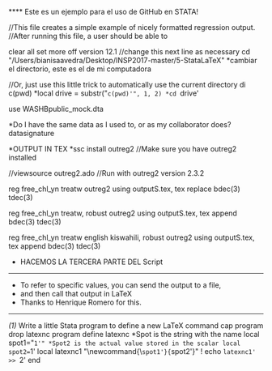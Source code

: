 **** Este es un ejemplo para el uso de GitHub en STATA!

//This file creates a simple example of nicely formatted regression output.
//After running this file, a user should be able to 

clear all 
set more off 
version 12.1
//change this next line as necessary
cd "/Users/bianisaavedra/Desktop/INSP2017-master/5-StataLaTeX"
	 *cambiar el directorio, este es el de mi computadora

//Or, just use this little trick to automatically use the current directory
di c(pwd)
*local drive = substr("`c(pwd)'", 1, 2)
*cd `drive'

use WASHBpublic_mock.dta

*Do I have the same data as I used to, or as my collaborator does?
datasignature


*OUTPUT IN TEX
*ssc install outreg2 //Make sure you have outreg2 installed

//viewsource outreg2.ado
//Run with outreg2 version 2.3.2

reg free_chl_yn treatw
outreg2 using outputS.tex, tex replace bdec(3) tdec(3)

reg free_chl_yn treatw, robust
outreg2 using outputS.tex, tex append bdec(3) tdec(3)

reg free_chl_yn treatw english kiswahili, robust
outreg2 using outputS.tex, tex append bdec(3) tdec(3)

* HACEMOS LA TERCERA PARTE DEL Script 

****************************************
* To refer to specific values, you can send the output to a file, 
* and then call that output in LaTeX
* Thanks to Henrique Romero for this.
****************************************

*(1)* Write a little Stata program to define a new LaTeX command
cap program drop latexnc
program define latexnc
*Spot is the string with the name
local spot1="`1'"
*Spot2 is the actual value stored in the scalar
local spot2=`1'
local latexnc1 "\newcommand{\\`spot1'}{`spot2'}"
! echo `latexnc1' >> `2' 
end 
